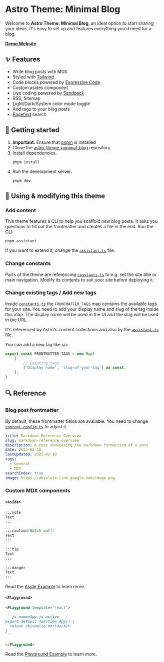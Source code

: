 # Astro Theme: Minimal Blog

Welcome to **Astro Theme: Minimal Blog**, an ideal option to start sharing your ideas. It's easy to set up and features everything you'd need for a blog.

[**Demo Website**](https://astro-theme-minimal-blog.lekoarts.de)

## ✨ Features

- Write blog posts with MDX
- Styled with [Tailwind](https://tailwindcss.com/)
- Code blocks powered by [Expressive Code](https://expressive-code.com/)
- Custom asides component
- Live coding powered by [Sandpack](https://github.com/codesandbox/sandpack)
- RSS, Sitemap
- Light/Dark/System color mode toggle
- Add tags to your blog posts
- [Pagefind](https://pagefind.app/) search

## 🚀 Getting started

1. **Important:** Ensure that [pnpm](https://pnpm.io/installation) is installed
1. Clone the [astro-theme-minimal-blog](https://github.com/LekoArts/astro-theme-minimal-blog) repository.
1. Install dependencies.
   ```shell
   pnpm install
   ```
1. Run the development server.
   ```shell
   pnpm dev
   ```

## 📝 Using & modifying this theme

### Add content

This theme features a CLI to help you scaffold new blog posts. It asks you questions to fill out the frontmatter and creates a file in the end. Run the CLI:

```shell
pnpm assistant
```

If you want to extend it, change the [`assistant.ts`](./scripts/assistant.ts) file.

### Change constants

Parts of the theme are referencing [`constants.ts`](./src/constants.ts) to e.g. set the site title or main navigation. Modify its contents to suit your site before deploying it.

### Change existing tags / Add new tags

Inside [`constants.ts`](./src/constants.ts) the `FRONTMATTER_TAGS` map contains the available tags for your site. You need to add your display name and slug of the tag inside this map. The display name will be used in the UI and the slug will be used in the URL.

It's referenced by Astro's content collections and also by the [`assistant.ts`](./scripts/assistant.ts) file.

You can add a new tag like so:

```ts
export const FRONTMATTER_TAGS = new Map(
	[
		// Existing tags...
		['Display name', 'slug-of-your-tag'] as const,
	],
)
```

## 🔍 Reference

### Blog post frontmatter

By default, these frontmatter fields are available. You need to change [`content.config.ts`](./src/content.config.ts) to adjust it.

```yaml
title: Markdown Reference Overview
slug: markdown-reference-overview
description: A post showcasing the markdown formatting of a post
date: 2025-02-18
lastUpdated: 2025-02-18
tags:
  - General
  - MDX
searchIndex: true
image: https://absolute-link.google.com/image.png
```

### Custom MDX components

#### `<Aside>`

```md
:::note
Text
:::

:::caution[Watch out!]
Text
:::

:::tip
Text
:::

:::danger
Text
:::
```

Read the [Aside Example](./content/blog/2025-04-02--mdx-asides/index.mdx) to learn more.

#### `<Playground>`

````md
<Playground template="react">

```js name=App.js active
export default function App() {
  return <h1>Hello World</h1>
}
```

</Playground>
````

Read the [Playground Example](./content/blog/2025-06-23--live-coding-with-sandpack/index.mdx) to learn more.
